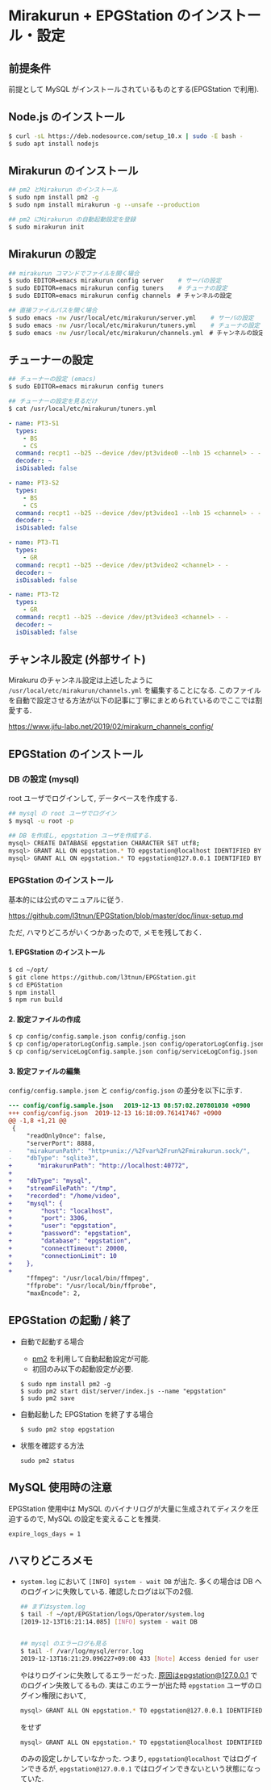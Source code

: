 # Mirakurun + EPGStation のインストール・設定

## 前提条件
前提として MySQL がインストールされているものとする(EPGStation で利用).


## Node.js のインストール
```bash
$ curl -sL https://deb.nodesource.com/setup_10.x | sudo -E bash -
$ sudo apt install nodejs
```

## Mirakurun のインストール
```bash
## pm2 とMirakurun のインストール
$ sudo npm install pm2 -g
$ sudo npm install mirakurun -g --unsafe --production

## pm2 にMirakurun の自動起動設定を登録
$ sudo mirakurun init
```

## Mirakurun の設定
```bash
## mirakurun コマンドでファイルを開く場合
$ sudo EDITOR=emacs mirakurun config server    # サーバの設定
$ sudo EDITOR=emacs mirakurun config tuners    # チューナの設定
$ sudo EDITOR=emacs mirakurun config channels　# チャンネルの設定

## 直接ファイルパスを開く場合
$ sudo emacs -nw /usr/local/etc/mirakurun/server.yml    # サーバの設定
$ sudo emacs -nw /usr/local/etc/mirakurun/tuners.yml    # チューナの設定
$ sudo emacs -nw /usr/local/etc/mirakurun/channels.yml　# チャンネルの設定
```

## チューナーの設定
```bash
## チューナーの設定 (emacs)
$ sudo EDITOR=emacs mirakurun config tuners

## チューナーの設定を見るだけ
$ cat /usr/local/etc/mirakurun/tuners.yml
```
```yaml
- name: PT3-S1
  types:
    - BS
    - CS
  command: recpt1 --b25 --device /dev/pt3video0 --lnb 15 <channel> - -
  decoder: ~
  isDisabled: false

- name: PT3-S2
  types:
    - BS
    - CS
  command: recpt1 --b25 --device /dev/pt3video1 --lnb 15 <channel> - -
  decoder: ~
  isDisabled: false

- name: PT3-T1
  types:
    - GR
  command: recpt1 --b25 --device /dev/pt3video2 <channel> - -
  decoder: ~
  isDisabled: false

- name: PT3-T2
  types:
    - GR
  command: recpt1 --b25 --device /dev/pt3video3 <channel> - -
  decoder: ~
  isDisabled: false
```

## チャンネル設定 (外部サイト)
Mirakuru のチャンネル設定は上述したように `/usr/local/etc/mirakurun/channels.yml` を編集することになる.
このファイルを自動で設定させる方法が以下の記事に丁寧にまとめられているのでここでは割愛する.

https://www.jifu-labo.net/2019/02/mirakurn_channels_config/


## EPGStation のインストール

### DB の設定 (mysql)
root ユーザでログインして, データベースを作成する.

```bash
## mysql の root ユーザでログイン
$ mysql -u root -p

## DB を作成し, epgstation ユーザを作成する.
mysql> CREATE DATABASE epgstation CHARACTER SET utf8;
mysql> GRANT ALL ON epgstation.* TO epgstation@localhost IDENTIFIED BY 'epgstation';
mysql> GRANT ALL ON epgstation.* TO epgstation@127.0.0.1 IDENTIFIED BY 'epgstation';
```

### EPGStation のインストール
基本的には公式のマニュアルに従う.

https://github.com/l3tnun/EPGStation/blob/master/doc/linux-setup.md

ただ, ハマりどころがいくつかあったので, メモを残しておく.

#### 1. EPGStation のインストール
```bash
$ cd ~/opt/
$ git clone https://github.com/l3tnun/EPGStation.git
$ cd EPGStation
$ npm install
$ npm run build
```

#### 2. 設定ファイルの作成
```bash
$ cp config/config.sample.json config/config.json
$ cp config/operatorLogConfig.sample.json config/operatorLogConfig.json
$ cp config/serviceLogConfig.sample.json config/serviceLogConfig.json
```

#### 3. 設定ファイルの編集
`config/config.sample.json` と `config/config.json` の差分を以下に示す.
```diff
--- config/config.sample.json   2019-12-13 08:57:02.207801030 +0900
+++ config/config.json  2019-12-13 16:18:09.761417467 +0900
@@ -1,8 +1,21 @@
 {
     "readOnlyOnce": false,
     "serverPort": 8888,
-    "mirakurunPath": "http+unix://%2Fvar%2Frun%2Fmirakurun.sock/",
-    "dbType": "sqlite3",
+       "mirakurunPath": "http://localhost:40772",
+
+    "dbType": "mysql",
+    "streamFilePath": "/tmp",
+    "recorded": "/home/video",
+    "mysql": {
+        "host": "localhost",
+        "port": 3306,
+        "user": "epgstation",
+        "password": "epgstation",
+        "database": "epgstation",
+        "connectTimeout": 20000,
+        "connectionLimit": 10
+    },
+
     "ffmpeg": "/usr/local/bin/ffmpeg",
     "ffprobe": "/usr/local/bin/ffprobe",
     "maxEncode": 2,
```

## EPGStation の起動 / 終了
- 自動で起動する場合
    - [pm2](http://pm2.keymetrics.io/) を利用して自動起動設定が可能.
    - 初回のみ以下の起動設定が必要.

    ```
    $ sudo npm install pm2 -g
    $ sudo pm2 start dist/server/index.js --name "epgstation"
    $ sudo pm2 save
    ```
- 自動起動した EPGStation を終了する場合
    ```
    $ sudo pm2 stop epgstation
    ```
- 状態を確認する方法
   ```
   sudo pm2 status
   ```
## MySQL 使用時の注意

EPGStation 使用中は MySQL のバイナリログが大量に生成されてディスクを圧迫するので, MySQL の設定を変えることを推奨.

```
expire_logs_days = 1
```

## ハマりどころメモ

- `system.log` において `[INFO] system - wait DB` が出た.
  多くの場合は DB へのログインに失敗している.
  確認したログは以下の2個.
  ```bash
  ## まずはsystem.log
  $ tail -f ~/opt/EPGStation/logs/Operator/system.log
  [2019-12-13T16:21:14.085] [INFO] system - wait DB


  ## mysql のエラーログも見る
  $ tail -f /var/log/mysql/error.log
  2019-12-13T16:21:29.096227+09:00 433 [Note] Access denied for user 'epgstation'@'127.0.0.1' (using password: YES)
  ```
  やはりログインに失敗してるエラーだった.
  原因はepgstation@127.0.0.1 でのログイン失敗してるもの.
  実はこのエラーが出た時 `epgstation` ユーザのログイン権限において,
  ```bash
  mysql> GRANT ALL ON epgstation.* TO epgstation@127.0.0.1 IDENTIFIED BY 'epgstation';
  ```
  をせず
  ```bash
  mysql> GRANT ALL ON epgstation.* TO epgstation@localhost IDENTIFIED BY 'epgstation';
  ```
  のみの設定しかしていなかった.
  つまり, `epgstation@localhost` ではログインできるが, `epgstation@127.0.0.1` ではログインできないという状態になっていた.
